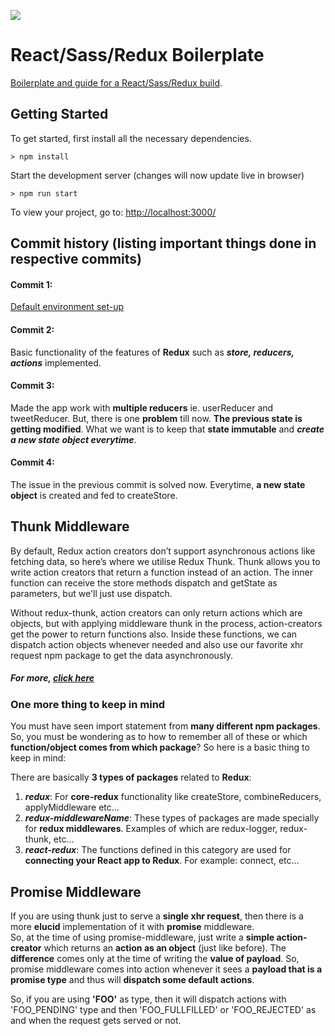 ![](http://i.imgur.com/DUiL9yn.png)

# React/Sass/Redux Boilerplate

[Boilerplate and guide for a React/Sass/Redux build](https://github.com/buckyroberts/React-Redux-Boilerplate).

## Getting Started

To get started, first install all the necessary dependencies.
```
> npm install
```

Start the development server (changes will now update live in browser)
```
> npm run start
```

To view your project, go to: [http://localhost:3000/](http://localhost:3000/)


## Commit history (listing important things done in respective commits)

#### Commit 1: 
[Default environment set-up](https://github.com/sudowebdev/react-redux-default-environment)

#### Commit 2:
Basic functionality of the features of **Redux** such as ***store, reducers, actions*** implemented.

#### Commit 3:
Made the app work with **multiple reducers** ie. userReducer and tweetReducer. But, there is one **problem** till now. **The previous state is getting modified**. What we want is to keep that **state immutable** and ***create a new state object everytime***.

#### Commit 4:
The issue in the previous commit is solved now. Everytime, **a new state object** is created and fed to createStore.


## Thunk Middleware

By default, Redux action creators don’t support asynchronous actions like fetching data, so here’s where we utilise Redux Thunk. Thunk allows you to write action creators that return a function instead of an action. The inner function can receive the store methods dispatch and getState as parameters, but we'll just use dispatch.

Without redux-thunk, action creators can only return actions which are objects, but with applying middleware thunk in the process, action-creators get the power to return functions also. Inside these functions, we can dispatch action objects whenever needed and also use our favorite xhr request npm package to get the data asynchronously.

##### For more, **[click here](https://medium.com/@stowball/a-dummys-guide-to-redux-and-thunk-in-react-d8904a7005d3)**


### One more thing to keep in mind

You must have seen import statement from **many different npm packages**. So, you must be wondering as to how to remember all of these or which **function/object comes from which package**? So here is a basic thing to keep in mind:  

There are basically **3 types of packages** related to **Redux**:  
1. ***redux***: For **core-redux** functionality like createStore, combineReducers, applyMiddleware etc...   
2. ***redux-middlewareName***: These types of packages are made specially for **redux middlewares**. Examples of which are redux-logger, redux-thunk, etc...  
3. ***react-redux***: The functions defined in this category are used for **connecting your React app to Redux**. For example: connect, etc...  


## Promise Middleware

If you are using thunk just to serve a **single xhr request**, then there is a more **elucid** implementation of it with **promise** middleware.  
So, at the time of using promise-middleware, just write a **simple action-creator** which returns an **action as an object** (just like before). The **difference** comes only at the time of writing the **value of payload**. So, promise middleware comes into action whenever it sees a **payload that is a promise type** and thus will **dispatch some default actions**. 

So, if you are using **'FOO'** as type, then it will dispatch actions with 'FOO_PENDING' type and then 'FOO_FULLFILLED' or 'FOO_REJECTED' as and when the request gets served or not.